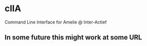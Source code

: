 # clIA
Command Line Interface for Amelie @ Inter-Actief

## In some future this might work at some URL
